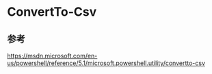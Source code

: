 ﻿# ConvertTo-Csv

## 参考
https://msdn.microsoft.com/en-us/powershell/reference/5.1/microsoft.powershell.utility/convertto-csv
